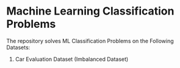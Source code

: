 # Machine Learning Classification Problems 

The repository solves ML Classification Problems on the Following Datasets:

1. Car Evaluation Dataset (Imbalanced Dataset)
